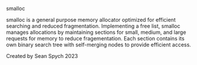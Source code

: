 smalloc

smalloc is a general purpose memory allocator optimized for efficient searching and
reduced fragmentation. Implementing a free list, smalloc manages allocations by
maintaining sections for small, medium, and large requests for memory to reduce
fragementation. Each section contains its own binary search tree with self-merging
nodes to provide efficient access.

Created by Sean Spych
2023
